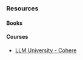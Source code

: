 ### Resources

#### Books


#### Courses
- [LLM University - Cohere](https://docs.cohere.com/docs/llmu)


